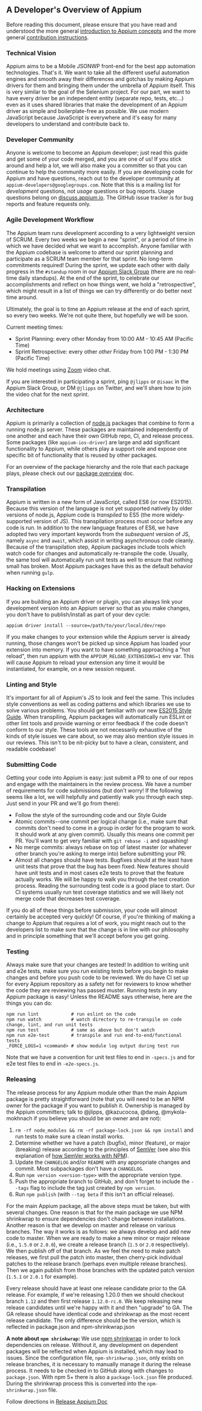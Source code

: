 ## A Developer's Overview of Appium

Before reading this document, please ensure that you have read and understood
the more general [introduction to Appium
concepts](/docs/en/about-appium/intro.md) and the more general [contribution
instructions](https://github.com/appium/appium/blob/master/CONTRIBUTING.md).

### Technical Vision

Appium aims to be a Mobile JSONWP front-end for the best app automation
technologies. That's it. We want to take all the different useful automation
engines and smooth away their differences and gotchas by making Appium drivers
for them and bringing them under the umbrella of Appium itself. This is very
similar to the goal of the Selenium project. For our part, we want to have
every driver be an independent entity (separate repo, tests, etc...) even as it
uses shared libraries that make the development of an Appium driver as simple
and boilerplate-free as possible. We use modern JavaScript because JavaScript
is everywhere and it's easy for many developers to understand and contribute
back to.

### Developer Community

Anyone is welcome to become an Appium developer; just read this guide and get
some of your code merged, and you are one of us! If you stick around and help
a lot, we will also make you a committer so that you can continue to help the
community more easily. If you are developing code for Appium and have
questions, reach out to the developer community at
`appium-developers@googlegroups.com`. Note that this is a mailing list for
_development_ questions, not _usage_ questions or bug reports. Usage questions
belong on [discuss.appium.io](https://discuss.appium.io). The GitHub issue
tracker is for bug reports and feature requests only.

### Agile Development Workflow

The Appium team runs development according to a very lightweight version of
SCRUM. Every two weeks we begin a new "sprint", or a period of time in which we
have decided what we want to accomplish. Anyone familiar with the Appium
codebase is welcome to attend our sprint planning and participate as a SCRUM
team member for that sprint. No long-term commitments required! During the
sprint, we update each other with daily progress in the `#standup` room in our
[Appium Slack Group](https://appium.slack.com) (there are no real-time daily
standups). At the end of the sprint, to celebrate our accomplishments and
reflect on how things went, we hold a "retrospective", which might result in
a list of things we can try differently or do better next time around.

Ultimately, the goal is to time an Appium release at the end of each sprint, so
every two weeks. We're not quite there, but hopefully we will be soon.

Current meeting times:
* Sprint Planning: every other Monday from 10:00 AM - 10:45 AM (Pacific Time)
* Sprint Retrospective: every other _other_ Friday from 1:00 PM - 1:30 PM (Pacific Time)

We hold meetings using [Zoom](https://zoom.us) video chat.

If you are interested in participating a sprint, ping `@jlipps` or `@isaac` in
the Appium Slack Group, or DM `@jlipps` on Twitter, and we'll share how to join
the video chat for the next sprint.

### Architecture

Appium is primarily a collection of [node.js](http://nodejs.org) packages that
combine to form a running node.js server. These packages are maintained
independently of one another and each have their own GitHub repo, CI, and
release process. Some packages (like `appium-ios-driver`) are large and add
significant functionality to Appium, while others play a support role and
expose one specific bit of functionality that is reused by other packages.

For an overview of the package hierarchy and the role that each package plays,
please check out our [package
overview](/docs/en/contributing-to-appium/appium-packages.md) doc.

### Transpilation

Appium is written in a new form of JavaScript, called ES6 (or now ES2015).
Because this version of the language is not yet supported natively by older
versions of node.js, Appium code is _transpiled_ to ES5 (the more
widely-supported version of JS). This transpilation process must occur before
any code is run. In addition to the new language features of ES6, we have
adopted two very important keywords from the _subsequent_ version of JS, namely
`async` and `await`, which assist in writing asynchronous code cleanly. Because
of the transpilation step, Appium packages include tools which watch code for
changes and automatically re-transpile the code. Usually, the same tool will
automatically run unit tests as well to ensure that nothing small has broken.
Most Appium packages have this as the default behavior when running `gulp`.

### Hacking on Extensions

If you are building an Appium driver or plugin, you can always link your development version into
an Appium server so that as you make changes, you don't have to publish/install as part of your dev
cycle:

```
appium driver install --source=/path/to/your/local/dev/repo
```

If you make changes to your extension while the Appium server is already running, those changes
won't be picked up since Appium has loaded your extension into memory. If you want to have
something approaching a "hot reload", then run appium with the `APPIUM_RELOAD_EXTENSIONS=1` env
var. This will cause Appium to reload your extension any time it would be instantiated, for
example, on a new session request.

### Linting and Style

It's important for all of Appium's JS to look and feel the same. This includes
style conventions as well as coding patterns and which libraries we use to
solve various problems. You should get familiar with our new [ES2015 Style
Guide](/docs/en/contributing-to-appium/style-guide.md). When transpiling,
Appium packages will automatically run ESLint or other lint tools and provide
warning or error feedback if the code doesn't conform to our style. These tools
are not necessarily exhaustive of the kinds of style issues we care about, so
we may also mention style issues in our reviews. This isn't to be nit-picky but
to have a clean, consistent, and readable codebase!

### Submitting Code

Getting your code into Appium is easy: just submit a PR to one of our repos and
engage with the maintainers in the review process. We have a number of
requirements for code submissions (but don't worry! If the following seems like
a lot, we will helpfully and patiently walk you through each step. Just send in
your PR and we'll go from there):

* Follow the style of the surrounding code and our Style Guide
* Atomic commits--one commit per logical change (i.e., make sure that commits don't need to come in a group in order for the program to work. It should work at any given commit). Usually this means one commit per PR. You'll want to get very familiar with `git rebase -i` and squashing!
* No merge commits: always rebase on top of latest master (or whatever other branch you're asking to merge into) before submitting your PR.
* Almost all changes should have tests. Bugfixes should at the least have unit tests that prove that the bug has been fixed. New features should have unit tests and in most cases e2e tests to prove that the feature actually works. We will be happy to walk you through the test creation process. Reading the surrounding test code is a good place to start. Our CI systems usually run test coverage statistics and we will likely not merge code that decreases test coverage.

If you do all of these things before submission, your code will almost
certainly be accepted very quickly! Of course, if you're thinking of making
a change to Appium that requires a lot of work, you might reach out to the
developers list to make sure that the change is in line with our philosophy and
in principle something that we'll accept before you get going.

### Testing

Always make sure that your changes are tested! In addition to writing unit and
e2e tests, make sure you run existing tests before you begin to make changes
and before you push code to be reviewed. We do have CI set up for every Appium
repository as a safety net for reviewers to know whether the code they are
reviewing has passed muster. Running tests in any Appium package is easy!
Unless the README says otherwise, here are the things you can do:

```
npm run lint            # run eslint on the code
npm run watch           # watch directory to re-transpile on code change, lint, and run unit tests
npm run test            # same as above but don't watch
npm run e2e-test        # transpile and run end-to-end/functional tests
_FORCE_LOGS=1 <command> # show module log output during test run
```

Note that we have a convention for unit test files to end in `-specs.js` and
for e2e test files to end in `-e2e-specs.js`.

### Releasing

The release process for any Appium module other than the main Appium package is
pretty straightforward (note that you will need to be an NPM owner for the
package if you want to publish it. Ownership is managed by the Appium
committers; talk to @jlipps, @kazucocoa, @dang, @mykola-mokhnach if you believe you should be an owner
and are not):

1. `rm -rf node_modules && rm -rf package-lock.json && npm install` and run tests to make sure a clean install works.
1. Determine whether we have a patch (bugfix), minor (feature), or major (breaking) release according to the principles of [SemVer](http://semver.org/) (see also this explanation of [how SemVer works with NPM](https://docs.npmjs.com/getting-started/semantic-versioning)).
1. Update the `CHANGELOG` and/or `README` with any appropriate changes and commit. Most subpackages don't have a `CHANGELOG`.
1. Run `npm version <version-type>` with the appropriate version type.
1. Push the appropriate branch to GitHub, and don't forget to include the `--tags` flag to include the tag just created by `npm version`.
1. Run `npm publish` (with `--tag beta` if this isn't an official release).

For the main Appium package, all the above steps must be taken, but with
several changes. One reason is that for the main package we use NPM shrinkwrap
to ensure dependencies don't change between installations. Another reason is
that we develop on master and release on various branches. The way it works is
as follows: we always develop and add new code to master. When we are ready to
make a new minor or major release (i.e., `1.5.0` or `2.0.0`), we create
a release branch (`1.5` or `2.0` respectively). We then publish off of that
branch. As we feel the need to make patch releases, we first pull the patch
into master, then cherry-pick individual patches to the release branch (perhaps
even multiple release branches). Then we again publish from those branches with
the updated patch version (`1.5.1` or `2.0.1` for example).

Every release should have at least one release candidate prior to the GA release.
For example, if we're releasing 1.20.0 then we should checkout branch `1.12` and
then first release `1.12.0-rc.0`. We keep releasing new release candidates until
we're happy with it and then "upgrade" to GA. The GA release should have identical
code and shrinkwrap as the most recent release candidate. The only difference should
be the version, which is reflected in package.json and npm-shrinkwrap.json

**A note about `npm shrinkwrap`:** We use [npm shrinkwrap](https://docs.npmjs.com/cli/shrinkwrap)
in order to lock dependencies on release. Without it, any development on dependent
packages will be reflected when Appium is installed, which may lead to issues. Since
the configuration file, `npm-shrinkwrap.json`, only exists on release branches,
it is necessary to manually manage it during the release process. It needs to be
checked in to GitHub along with changes to `package.json`. With npm 5+ there is
also a `package-lock.json` file produced. During the shrinkwrap process this is
converted into the `npm-shrinkwrap.json` file.

Follow directions in [Release Appium Doc](/docs/en/contributing-to-appium/release-appium.md)
